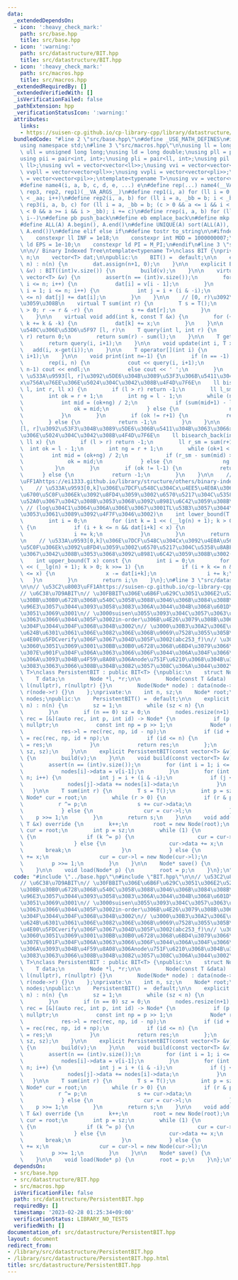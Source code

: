 ```yaml
---
data:
  _extendedDependsOn:
  - icon: ':heavy_check_mark:'
    path: src/base.hpp
    title: src/base.hpp
  - icon: ':warning:'
    path: src/datastructure/BIT.hpp
    title: src/datastructure/BIT.hpp
  - icon: ':heavy_check_mark:'
    path: src/macros.hpp
    title: src/macros.hpp
  _extendedRequiredBy: []
  _extendedVerifiedWith: []
  _isVerificationFailed: false
  _pathExtension: hpp
  _verificationStatusIcon: ':warning:'
  attributes:
    links:
    - https://suisen-cp.github.io/cp-library-cpp/library/datastructure/fenwick_tree/persistent_fenwick_tree.hpp
  bundledCode: "#line 2 \"src/base.hpp\"\n#define _USE_MATH_DEFINES\n#include <bits/stdc++.h>\n\
    using namespace std;\n#line 3 \"src/macros.hpp\"\n\nusing ll = long long;\nusing\
    \ ull = unsigned long long;\nusing ld = long double;\nusing pll = pair<ll, ll>;\n\
    using pii = pair<int, int>;\nusing pli = pair<ll, int>;\nusing pil = pair<int,\
    \ ll>;\nusing vvl = vector<vector<ll>>;\nusing vvi = vector<vector<int>>;\nusing\
    \ vvpll = vector<vector<pll>>;\nusing vvpli = vector<vector<pli>>;\nusing vvpil\
    \ = vector<vector<pil>>;\ntemplate<typename T>\nusing vv = vector<vector<T>>;\n\
    #define name4(i, a, b, c, d, e, ...) e\n#define rep(...) name4(__VA_ARGS__, rep4,\
    \ rep3, rep2, rep1)(__VA_ARGS__)\n#define rep1(i, a) for (ll i = 0, _aa = a; i\
    \ < _aa; i++)\n#define rep2(i, a, b) for (ll i = a, _bb = b; i < _bb; i++)\n#define\
    \ rep3(i, a, b, c) for (ll i = a, _bb = b; (c > 0 && a <= i && i < _bb) or (c\
    \ < 0 && a >= i && i > _bb); i += c)\n#define rrep(i, a, b) for (ll i=(a); i>(b);\
    \ i--)\n#define pb push_back\n#define eb emplace_back\n#define mkp make_pair\n\
    #define ALL(A) A.begin(), A.end()\n#define UNIQUE(A) sort(ALL(A)), A.erase(unique(ALL(A)),\
    \ A.end())\n#define elif else if\n#define tostr to_string\n\n#ifndef CONSTANTS\n\
    \    constexpr ll INF = 1e18;\n    constexpr int MOD = 1000000007;\n    constexpr\
    \ ld EPS = 1e-10;\n    constexpr ld PI = M_PI;\n#endif\n#line 3 \"src/datastructure/BIT.hpp\"\
    \n\n// Binary Indexed Tree\ntemplate<typename T>\nclass BIT {\nprivate:\n    int\
    \ n;\n    vector<T> dat;\n\npublic:\n    BIT() =  default;\n\n    explicit BIT(int\
    \ n) : n(n) {\n        dat.assign(n+1, 0);\n    }\n\n    explicit BIT(const vector<T>\
    \ &v) : BIT((int)v.size()) {\n        build(v);\n    }\n\n    virtual void build(const\
    \ vector<T> &v) {\n        assert(n == (int)v.size());\n        for (int i = 1;\
    \ i <= n; i++) {\n            dat[i] = v[i - 1];\n        }\n        for (int\
    \ i = 1; i <= n; i++) {\n            int j = i + (i & -i);\n            if (j\
    \ <= n) dat[j] += dat[i];\n        }\n    }\n\n    // [0, r)\u3092\u5408\u8A08\
    \u3059\u308B\n    virtual T sum(int r) {\n        T s = T();\n        for (; r\
    \ > 0; r -= r & -r) {\n            s += dat[r];\n        }\n        return s;\n\
    \    }\n\n    virtual void add(int k, const T &x) {\n        for (++k; k <= n;\
    \ k += k & -k) {\n            dat[k] += x;\n        }\n    }\n\n    // \u533A\u9593\
    \u548C\u306E\u53D6\u5F97 [l, r)\n    T query(int l, int r) {\n        if (l >=\
    \ r) return 0;\n        return sum(r) - sum(l);\n    }\n\n    T get(int i) {\n\
    \        return query(i, i+1);\n    }\n\n    void update(int i, T x) {\n     \
    \   add(i, x-get(i));\n    }\n\n    T operator[](int i) {\n        return query(i,\
    \ i+1);\n    }\n\n    void print(int n=-1) {\n        if (n == -1) n = this->n;\n\
    \        rep(i, n) {\n            cout << query(i, i+1);\n            if (i ==\
    \ n-1) cout << endl;\n            else cout << ' ';\n        }\n    }\n\n    //\
    \ \u533A\u9593[l, r]\u3092\u5DE6\u304B\u3089\u53F3\u306B\u5411\u304B\u3063\u3066\
    x\u756A\u76EE\u306E\u5024\u304C\u3042\u308B\u4F4D\u7F6E\n    ll bisearch_fore(int\
    \ l, int r, ll x) {\n        if (l > r) return -1;\n        ll l_sm = sum(l);\n\
    \        int ok = r + 1;\n        int ng = l - 1;\n        while (ng+1 < ok) {\n\
    \            int mid = (ok+ng) / 2;\n            if (sum(mid+1) - l_sm >= x) {\n\
    \                ok = mid;\n            } else {\n                ng = mid;\n\
    \            }\n        }\n        if (ok != r+1) {\n            return ok;\n\
    \        } else {\n            return -1;\n        }\n    }\n\n    // \u533A\u9593\
    [l, r]\u3092\u53F3\u304B\u3089\u5DE6\u306B\u5411\u304B\u3063\u3066x\u756A\u76EE\
    \u306E\u5024\u304C\u3042\u308B\u4F4D\u7F6E\n    ll bisearch_back(int l, int r,\
    \ ll x) {\n        if (l > r) return -1;\n        ll r_sm = sum(r+1);\n      \
    \  int ok = l - 1;\n        int ng = r + 1;\n        while (ok+1 < ng) {\n   \
    \         int mid = (ok+ng) / 2;\n            if (r_sm - sum(mid) >= x) {\n  \
    \              ok = mid;\n            } else {\n                ng = mid;\n  \
    \          }\n        }\n        if (ok != l-1) {\n            return ok;\n  \
    \      } else {\n            return -1;\n        }\n    }\n\n    // \u53C2\u8003\
    \uFF1Ahttps://ei1333.github.io/library/structure/others/binary-indexed-tree.cpp\n\
    \    // \u533A\u9593[0,k]\u306E\u7DCF\u548C\u304Cx\u4EE5\u4E0A\u3068\u306A\u308B\
    \u6700\u5C0F\u306Ek\u3092\u8FD4\u3059\u3002\u6570\u5217\u304C\u5358\u8ABF\u5897\
    \u52A0\u3067\u3042\u308B\u3053\u3068\u3092\u8981\u6C42\u3059\u308B\u3002\n   \
    \ // (log\u304C1\u3064\u306A\u306E\u3067\u3001TL\u53B3\u3057\u3044\u6642\u306F\
    \u3053\u3061\u3089\u3092\u4F7F\u3046\u3002)\n    int lower_bound(T x) const {\n\
    \        int i = 0;\n        for (int k = 1 << (__lg(n) + 1); k > 0; k >>= 1)\
    \ {\n            if (i + k <= n && dat[i+k] < x) {\n                x -= dat[i+k];\n\
    \                i += k;\n            }\n        }\n        return i;\n    }\n\
    \n    // \u533A\u9593[0,k]\u306E\u7DCF\u548C\u304Cx\u3092\u4E0A\u56DE\u308B\u6700\
    \u5C0F\u306Ek\u3092\u8FD4\u3059\u3002\u6570\u5217\u304C\u5358\u8ABF\u5897\u52A0\
    \u3067\u3042\u308B\u3053\u3068\u3092\u8981\u6C42\u3059\u308B\u3002(\u672Averify)\n\
    \    int upper_bound(T x) const {\n        int i = 0;\n        for (int k = 1\
    \ << (__lg(n) + 1); k > 0; k >>= 1) {\n            if (i + k <= n && dat[i+k]\
    \ <= x) {\n                x -= dat[i+k];\n                i += k;\n         \
    \   }\n        }\n        return i;\n    }\n};\n#line 3 \"src/datastructure/PersistentBIT.hpp\"\
    \n\n// \u53C2\u8003\uFF1Ahttps://suisen-cp.github.io/cp-library-cpp/library/datastructure/fenwick_tree/persistent_fenwick_tree.hpp\n\
    // \u6C38\u7D9ABIT\n// \u30FBBIT\u306E\u6B6F\u629C\u3051\u306E2\u5206\u6728\u3067\
    \u30BB\u30B0\u6728\u3068\u540C\u3058\u3088\u3046\u306B\u3084\u308B\u306E\u306F\
    \u96E3\u3057\u3044\u3093\u3058\u3083\u306A\u3044\u304B\u3068\u601D\u3063\u305F\
    \u3051\u3069\u3001\n// \u3000suisen\u3055\u3093\u304C\u3057\u3063\u304B\u308A\u4F5C\
    \u3063\u3066\u3044\u305F\u3002in-order\u306B\u4E26\u3079\u308B\u3068\u3046\u307E\
    \u304F\u3044\u304F\u3068\u304B\u3002\n// \u3000\u30B3\u30A2\u306E\u90E8\u5206\u3092\
    \u624B\u6301\u3061\u306E\u3082\u306E\u306B\u9069\u7528\u3055\u305B\u3066\u3001\
    \u4E00\u5FDCverify\u306F\u3067\u304D\u305F\u3002(abc253_f)\n// \u3000\u306A\u3093\
    \u3060\u3051\u3069\u3001\u30BB\u30B0\u6728\u3068\u6BD4\u3079\u3066\u3042\u3093\
    \u307E\u901F\u304F\u306A\u3063\u3066\u306F\u3044\u306A\u304F\u3066\u3001\n// \u3000\
    \u306A\u3093\u304B\u4F59\u8A08\u306Anode\u751F\u6210\u3068\u304B\u3084\u3063\u3061\
    \u3083\u3063\u3066\u308B\u304B\u3082\u3057\u308C\u306A\u3044\u3002\n\ntemplate<typename\
    \ T>\nclass PersistentBIT : public BIT<T> {\npublic:\n    struct Node {\n    \
    \    T data;\n        Node *l, *r;\n\n        Node(const T &data) : data(data),\
    \ l(nullptr), r(nullptr) {}\n        Node(Node* node) : data(node->data), l(node->l),\
    \ r(node->r) {}\n    };\nprivate:\n    int n, sz;\n    Node* root;\n    vector<Node*>\
    \ nodes;\npublic:\n    PersistentBIT() =  default;\n\n    explicit PersistentBIT(int\
    \ n) : n(n) {\n        sz = 1;\n        while (sz < n) {\n            sz <<= 1;\n\
    \        }\n        if (n == 0) sz = 0;\n        nodes.resize(n+1);\n        auto\
    \ rec = [&](auto rec, int p, int id) -> Node* {\n            if (p == 0) return\
    \ nullptr;\n            const int np = p >> 1;\n            Node* res = new Node((T)0);\n\
    \            res->l = rec(rec, np, id - np);\n            if (id + 1 <= n) res->r\
    \ = rec(rec, np, id + np);\n            if (id <= n) {\n                nodes[id]\
    \ = res;\n            }\n            return res;\n        };\n        root = rec(rec,\
    \ sz, sz);\n    }\n\n    explicit PersistentBIT(const vector<T> &v) : PersistentBIT((int)v.size())\
    \ {\n        build(v);\n    }\n\n    void build(const vector<T> &v) override {\n\
    \        assert(n == (int)v.size());\n        for (int i = 1; i <= n; i++) {\n\
    \            nodes[i]->data = v[i-1];\n        }\n        for (int i = 1; i <=\
    \ n; i++) {\n            int j = i + (i & -i);\n            if (j <= n) {\n  \
    \              nodes[j]->data += nodes[i]->data;\n            }\n        }\n \
    \   }\n\n    T sum(int r) {\n        T s = T();\n        int p = sz;\n       \
    \ Node* cur = root;\n        while (r > 0) {\n            if (r & p) {\n     \
    \           r ^= p;\n                s += cur->data;\n                cur = cur->r;\n\
    \            } else {\n                cur = cur->l;\n            }\n        \
    \    p >>= 1;\n        }\n        return s;\n    }\n\n    void add(int k, const\
    \ T &x) override {\n        k++;\n        root = new Node(root);\n        Node*\
    \ cur = root;\n        int p = sz;\n        while (1) {\n            if (k & p)\
    \ {\n                if (k ^= p) {\n                    cur = cur->r = new Node(cur->r);\n\
    \                } else {\n                    cur->data += x;\n             \
    \       break;\n                }\n            } else {\n                cur->data\
    \ += x;\n                cur = cur->l = new Node(cur->l);\n            }\n   \
    \         p >>= 1;\n        }\n    }\n\n    Node* save() {\n        return root;\n\
    \    }\n\n    void load(Node* p) {\n        root = p;\n    }\n};\n"
  code: "#include \"../base.hpp\"\n#include \"BIT.hpp\"\n\n// \u53C2\u8003\uFF1Ahttps://suisen-cp.github.io/cp-library-cpp/library/datastructure/fenwick_tree/persistent_fenwick_tree.hpp\n\
    // \u6C38\u7D9ABIT\n// \u30FBBIT\u306E\u6B6F\u629C\u3051\u306E2\u5206\u6728\u3067\
    \u30BB\u30B0\u6728\u3068\u540C\u3058\u3088\u3046\u306B\u3084\u308B\u306E\u306F\
    \u96E3\u3057\u3044\u3093\u3058\u3083\u306A\u3044\u304B\u3068\u601D\u3063\u305F\
    \u3051\u3069\u3001\n// \u3000suisen\u3055\u3093\u304C\u3057\u3063\u304B\u308A\u4F5C\
    \u3063\u3066\u3044\u305F\u3002in-order\u306B\u4E26\u3079\u308B\u3068\u3046\u307E\
    \u304F\u3044\u304F\u3068\u304B\u3002\n// \u3000\u30B3\u30A2\u306E\u90E8\u5206\u3092\
    \u624B\u6301\u3061\u306E\u3082\u306E\u306B\u9069\u7528\u3055\u305B\u3066\u3001\
    \u4E00\u5FDCverify\u306F\u3067\u304D\u305F\u3002(abc253_f)\n// \u3000\u306A\u3093\
    \u3060\u3051\u3069\u3001\u30BB\u30B0\u6728\u3068\u6BD4\u3079\u3066\u3042\u3093\
    \u307E\u901F\u304F\u306A\u3063\u3066\u306F\u3044\u306A\u304F\u3066\u3001\n// \u3000\
    \u306A\u3093\u304B\u4F59\u8A08\u306Anode\u751F\u6210\u3068\u304B\u3084\u3063\u3061\
    \u3083\u3063\u3066\u308B\u304B\u3082\u3057\u308C\u306A\u3044\u3002\n\ntemplate<typename\
    \ T>\nclass PersistentBIT : public BIT<T> {\npublic:\n    struct Node {\n    \
    \    T data;\n        Node *l, *r;\n\n        Node(const T &data) : data(data),\
    \ l(nullptr), r(nullptr) {}\n        Node(Node* node) : data(node->data), l(node->l),\
    \ r(node->r) {}\n    };\nprivate:\n    int n, sz;\n    Node* root;\n    vector<Node*>\
    \ nodes;\npublic:\n    PersistentBIT() =  default;\n\n    explicit PersistentBIT(int\
    \ n) : n(n) {\n        sz = 1;\n        while (sz < n) {\n            sz <<= 1;\n\
    \        }\n        if (n == 0) sz = 0;\n        nodes.resize(n+1);\n        auto\
    \ rec = [&](auto rec, int p, int id) -> Node* {\n            if (p == 0) return\
    \ nullptr;\n            const int np = p >> 1;\n            Node* res = new Node((T)0);\n\
    \            res->l = rec(rec, np, id - np);\n            if (id + 1 <= n) res->r\
    \ = rec(rec, np, id + np);\n            if (id <= n) {\n                nodes[id]\
    \ = res;\n            }\n            return res;\n        };\n        root = rec(rec,\
    \ sz, sz);\n    }\n\n    explicit PersistentBIT(const vector<T> &v) : PersistentBIT((int)v.size())\
    \ {\n        build(v);\n    }\n\n    void build(const vector<T> &v) override {\n\
    \        assert(n == (int)v.size());\n        for (int i = 1; i <= n; i++) {\n\
    \            nodes[i]->data = v[i-1];\n        }\n        for (int i = 1; i <=\
    \ n; i++) {\n            int j = i + (i & -i);\n            if (j <= n) {\n  \
    \              nodes[j]->data += nodes[i]->data;\n            }\n        }\n \
    \   }\n\n    T sum(int r) {\n        T s = T();\n        int p = sz;\n       \
    \ Node* cur = root;\n        while (r > 0) {\n            if (r & p) {\n     \
    \           r ^= p;\n                s += cur->data;\n                cur = cur->r;\n\
    \            } else {\n                cur = cur->l;\n            }\n        \
    \    p >>= 1;\n        }\n        return s;\n    }\n\n    void add(int k, const\
    \ T &x) override {\n        k++;\n        root = new Node(root);\n        Node*\
    \ cur = root;\n        int p = sz;\n        while (1) {\n            if (k & p)\
    \ {\n                if (k ^= p) {\n                    cur = cur->r = new Node(cur->r);\n\
    \                } else {\n                    cur->data += x;\n             \
    \       break;\n                }\n            } else {\n                cur->data\
    \ += x;\n                cur = cur->l = new Node(cur->l);\n            }\n   \
    \         p >>= 1;\n        }\n    }\n\n    Node* save() {\n        return root;\n\
    \    }\n\n    void load(Node* p) {\n        root = p;\n    }\n};\n"
  dependsOn:
  - src/base.hpp
  - src/datastructure/BIT.hpp
  - src/macros.hpp
  isVerificationFile: false
  path: src/datastructure/PersistentBIT.hpp
  requiredBy: []
  timestamp: '2023-02-28 01:25:34+09:00'
  verificationStatus: LIBRARY_NO_TESTS
  verifiedWith: []
documentation_of: src/datastructure/PersistentBIT.hpp
layout: document
redirect_from:
- /library/src/datastructure/PersistentBIT.hpp
- /library/src/datastructure/PersistentBIT.hpp.html
title: src/datastructure/PersistentBIT.hpp
---
```

